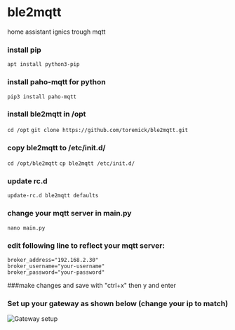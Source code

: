 # ble2mqtt
home assistant ignics trough mqtt

### install pip  
```apt install python3-pip```


### install paho-mqtt for python  
```pip3 install paho-mqtt```  


### install ble2mqtt in /opt
```cd /opt```
```git clone https://github.com/toremick/ble2mqtt.git```



### copy ble2mqtt to /etc/init.d/
```cd /opt/ble2mqtt```
```cp ble2mqtt /etc/init.d/```
### update rc.d
```update-rc.d ble2mqtt defaults```

### change your mqtt server in main.py   
```nano main.py```   
### edit following line to reflect your mqtt server:    
```broker_address="192.168.2.30"```      
```broker_username="your-username"```  
```broker_password="your-password"```  

###make changes and save with "ctrl+x" then y and enter    

### Set up your gateway as shown below (change your ip to match)


![Gateway setup](/images/setup%20gateway.PNG)


